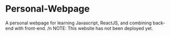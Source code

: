 # Personal-Webpage
A personal webpage for learning Javascript, ReactJS, and combining back-end with front-end. /n
NOTE: This website has not been deployed yet.
